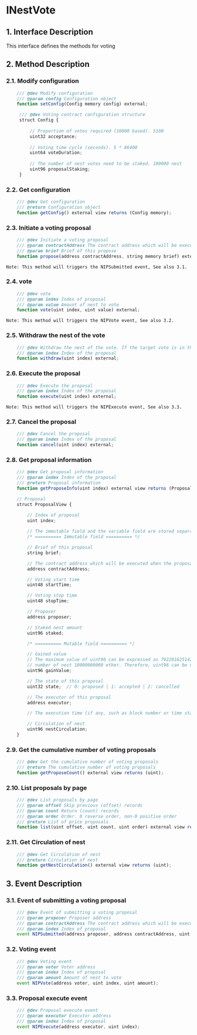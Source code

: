 # INestVote

## 1. Interface Description
   This interface defines the methods for voting

## 2. Method Description

### 2.1. Modify configuration

```javascript
    /// @dev Modify configuration
    /// @param config Configuration object
    function setConfig(Config memory config) external;
```
```javascript
     /// @dev Voting contract configuration structure
     struct Config {
 
         // Proportion of votes required (10000 based). 5100
         uint32 acceptance;
 
         // Voting time cycle (seconds). 5 * 86400
         uint64 voteDuration;
 
         // The number of nest votes need to be staked. 100000 nest
         uint96 proposalStaking;
     }
```

### 2.2. Get configuration

```javascript
    /// @dev Get configuration
    /// @return Configuration object
    function getConfig() external view returns (Config memory);
```

### 2.3. Initiate a voting proposal

```javascript
    /// @dev Initiate a voting proposal
    /// @param contractAddress The contract address which will be executed when the proposal is approved. (Must implemented IVotePropose)
    /// @param brief Brief of this propose
    function propose(address contractAddress, string memory brief) external;
```
    Note: This method will triggers the NIPSubmitted event, See also 3.1.

### 2.4. vote

```javascript
    /// @dev vote
    /// @param index Index of proposal
    /// @param value Amount of nest to vote
    function vote(uint index, uint value) external;
```
    Note: This method will triggers the NIPVote event, See also 3.2.
    
### 2.5. Withdraw the nest of the vote

```javascript
    /// @dev Withdraw the nest of the vote. If the target vote is in the voting state, the corresponding number of votes will be cancelled
    /// @param index Index of the proposal
    function withdraw(uint index) external;
```

### 2.6. Execute the proposal

```javascript
    /// @dev Execute the proposal
    /// @param index Index of the proposal
    function execute(uint index) external;
```
    Note: This method will triggers the NIPExecute event, See also 3.3.

### 2.7. Cancel the proposal

```javascript
    /// @dev Cancel the proposal
    /// @param index Index of the proposal
    function cancel(uint index) external;
```

### 2.8. Get proposal information

```javascript
    /// @dev Get proposal information
    /// @param index Index of the proposal
    /// @return Proposal information
    function getProposeInfo(uint index) external view returns (ProposalView memory);
```
```javascript
    // Proposal
    struct ProposalView {

        // Index of proposal
        uint index;
        
        // The immutable field and the variable field are stored separately
        /* ========== Immutable field ========== */

        // Brief of this proposal
        string brief;

        // The contract address which will be executed when the proposal is approved. (Must implemented IVotePropose)
        address contractAddress;

        // Voting start time
        uint48 startTime;

        // Voting stop time
        uint48 stopTime;

        // Proposer
        address proposer;

        // Staked nest amount
        uint96 staked;

        /* ========== Mutable field ========== */

        // Gained value
        // The maximum value of uint96 can be expressed as 79228162514264337593543950335, which is more than the total 
        // number of nest 10000000000 ether. Therefore, uint96 can be used to express the total number of votes
        uint96 gainValue;

        // The state of this proposal
        uint32 state;  // 0: proposed | 1: accepted | 2: cancelled

        // The executor of this proposal
        address executor;

        // The execution time (if any, such as block number or time stamp) is placed in the contract and is limited by the contract itself

        // Circulation of nest
        uint96 nestCirculation;
    }
```

### 2.9. Get the cumulative number of voting proposals

```javascript
    /// @dev Get the cumulative number of voting proposals
    /// @return The cumulative number of voting proposals
    function getProposeCount() external view returns (uint);
```

### 2.10. List proposals by page

```javascript
    /// @dev List proposals by page
    /// @param offset Skip previous (offset) records
    /// @param count Return (count) records
    /// @param order Order. 0 reverse order, non-0 positive order
    /// @return List of price proposals
    function list(uint offset, uint count, uint order) external view returns (ProposalView[] memory);
```

### 2.11. Get Circulation of nest

```javascript
    /// @dev Get Circulation of nest
    /// @return Circulation of nest
    function getNestCirculation() external view returns (uint);
```

## 3. Event Description

### 3.1. Event of submitting a voting proposal

```javascript 
    /// @dev Event of submitting a voting proposal
    /// @param proposer Proposer address
    /// @param contractAddress The contract address which will be executed when the proposal is approved. (Must implemented IVotePropose)
    /// @param index Index of proposal
    event NIPSubmitted(address proposer, address contractAddress, uint index);
```

### 3.2. Voting event

```javascript 
    /// @dev Voting event
    /// @param voter Voter address
    /// @param index Index of proposal
    /// @param amount Amount of nest to vote
    event NIPVote(address voter, uint index, uint amount);
```

### 3.3. Proposal execute event

```javascript 
    /// @dev Proposal execute event
    /// @param executor Executor address
    /// @param index Index of proposal
    event NIPExecute(address executor, uint index);
```
